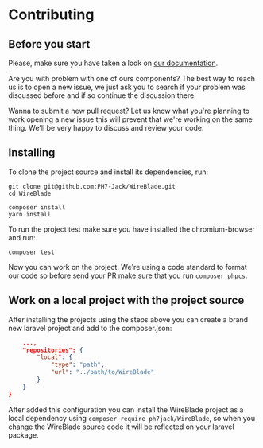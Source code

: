 # Contributing

## Before you start

Please, make sure you have taken a look on [our documentation](https://livewire-WireBlade.com/).

Are you with problem with one of ours components? The best way to reach us is to
open a new issue, we just ask you to search if your problem was discussed before
and if so continue the discussion there.

Wanna to submit a new pull request? Let us know what you're planning to work opening a 
new issue this will prevent that we're working on the same thing. We'll be very happy 
to discuss and review your code.

## Installing

To clone the project source and install its dependencies, run:

```shell
git clone git@github.com:PH7-Jack/WireBlade.git
cd WireBlade

composer install
yarn install
``` 

To run the project test make sure you have installed the chromium-browser and run: 

```shell
composer test
```

Now you can work on the project. We're using a code standard to format our code 
so before send your PR make sure that you run ` composer phpcs `.

## Work on a local project with the project source

After installing the projects using the steps above you can create a brand new laravel
project and add to the composer.json:

```json
    ...,  
    "repositories": {
        "local": {
            "type": "path",
            "url": "../path/to/WireBlade"
        }
    }
}
```

After added this configuration you can install the WireBlade project as a local dependency
using ` composer require ph7jack/WireBlade `, so when you change the WireBlade source code 
it will be reflected on your laravel package.
